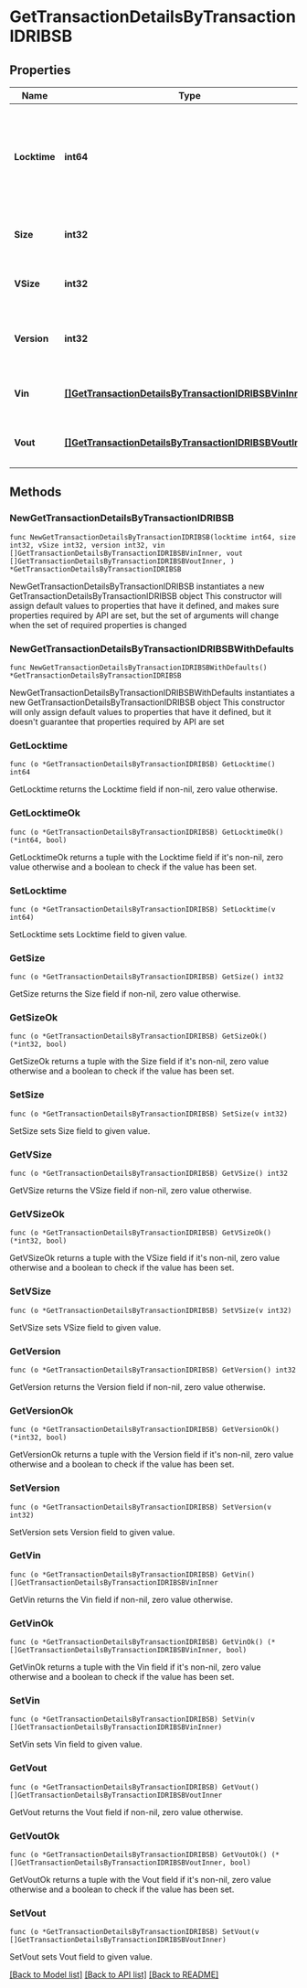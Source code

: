 # GetTransactionDetailsByTransactionIDRIBSB

## Properties

Name | Type | Description | Notes
------------ | ------------- | ------------- | -------------
**Locktime** | **int64** | Represents the time at which a particular transaction can be added to the blockchain. | 
**Size** | **int32** | Represents the total size of this transaction. | 
**VSize** | **int32** | Represents the virtual size of this transaction. | 
**Version** | **int32** | Represents the transaction version number. | 
**Vin** | [**[]GetTransactionDetailsByTransactionIDRIBSBVinInner**](GetTransactionDetailsByTransactionIDRIBSBVinInner.md) | Represents the transaction inputs. | 
**Vout** | [**[]GetTransactionDetailsByTransactionIDRIBSBVoutInner**](GetTransactionDetailsByTransactionIDRIBSBVoutInner.md) | Represents the transaction outputs. | 

## Methods

### NewGetTransactionDetailsByTransactionIDRIBSB

`func NewGetTransactionDetailsByTransactionIDRIBSB(locktime int64, size int32, vSize int32, version int32, vin []GetTransactionDetailsByTransactionIDRIBSBVinInner, vout []GetTransactionDetailsByTransactionIDRIBSBVoutInner, ) *GetTransactionDetailsByTransactionIDRIBSB`

NewGetTransactionDetailsByTransactionIDRIBSB instantiates a new GetTransactionDetailsByTransactionIDRIBSB object
This constructor will assign default values to properties that have it defined,
and makes sure properties required by API are set, but the set of arguments
will change when the set of required properties is changed

### NewGetTransactionDetailsByTransactionIDRIBSBWithDefaults

`func NewGetTransactionDetailsByTransactionIDRIBSBWithDefaults() *GetTransactionDetailsByTransactionIDRIBSB`

NewGetTransactionDetailsByTransactionIDRIBSBWithDefaults instantiates a new GetTransactionDetailsByTransactionIDRIBSB object
This constructor will only assign default values to properties that have it defined,
but it doesn't guarantee that properties required by API are set

### GetLocktime

`func (o *GetTransactionDetailsByTransactionIDRIBSB) GetLocktime() int64`

GetLocktime returns the Locktime field if non-nil, zero value otherwise.

### GetLocktimeOk

`func (o *GetTransactionDetailsByTransactionIDRIBSB) GetLocktimeOk() (*int64, bool)`

GetLocktimeOk returns a tuple with the Locktime field if it's non-nil, zero value otherwise
and a boolean to check if the value has been set.

### SetLocktime

`func (o *GetTransactionDetailsByTransactionIDRIBSB) SetLocktime(v int64)`

SetLocktime sets Locktime field to given value.


### GetSize

`func (o *GetTransactionDetailsByTransactionIDRIBSB) GetSize() int32`

GetSize returns the Size field if non-nil, zero value otherwise.

### GetSizeOk

`func (o *GetTransactionDetailsByTransactionIDRIBSB) GetSizeOk() (*int32, bool)`

GetSizeOk returns a tuple with the Size field if it's non-nil, zero value otherwise
and a boolean to check if the value has been set.

### SetSize

`func (o *GetTransactionDetailsByTransactionIDRIBSB) SetSize(v int32)`

SetSize sets Size field to given value.


### GetVSize

`func (o *GetTransactionDetailsByTransactionIDRIBSB) GetVSize() int32`

GetVSize returns the VSize field if non-nil, zero value otherwise.

### GetVSizeOk

`func (o *GetTransactionDetailsByTransactionIDRIBSB) GetVSizeOk() (*int32, bool)`

GetVSizeOk returns a tuple with the VSize field if it's non-nil, zero value otherwise
and a boolean to check if the value has been set.

### SetVSize

`func (o *GetTransactionDetailsByTransactionIDRIBSB) SetVSize(v int32)`

SetVSize sets VSize field to given value.


### GetVersion

`func (o *GetTransactionDetailsByTransactionIDRIBSB) GetVersion() int32`

GetVersion returns the Version field if non-nil, zero value otherwise.

### GetVersionOk

`func (o *GetTransactionDetailsByTransactionIDRIBSB) GetVersionOk() (*int32, bool)`

GetVersionOk returns a tuple with the Version field if it's non-nil, zero value otherwise
and a boolean to check if the value has been set.

### SetVersion

`func (o *GetTransactionDetailsByTransactionIDRIBSB) SetVersion(v int32)`

SetVersion sets Version field to given value.


### GetVin

`func (o *GetTransactionDetailsByTransactionIDRIBSB) GetVin() []GetTransactionDetailsByTransactionIDRIBSBVinInner`

GetVin returns the Vin field if non-nil, zero value otherwise.

### GetVinOk

`func (o *GetTransactionDetailsByTransactionIDRIBSB) GetVinOk() (*[]GetTransactionDetailsByTransactionIDRIBSBVinInner, bool)`

GetVinOk returns a tuple with the Vin field if it's non-nil, zero value otherwise
and a boolean to check if the value has been set.

### SetVin

`func (o *GetTransactionDetailsByTransactionIDRIBSB) SetVin(v []GetTransactionDetailsByTransactionIDRIBSBVinInner)`

SetVin sets Vin field to given value.


### GetVout

`func (o *GetTransactionDetailsByTransactionIDRIBSB) GetVout() []GetTransactionDetailsByTransactionIDRIBSBVoutInner`

GetVout returns the Vout field if non-nil, zero value otherwise.

### GetVoutOk

`func (o *GetTransactionDetailsByTransactionIDRIBSB) GetVoutOk() (*[]GetTransactionDetailsByTransactionIDRIBSBVoutInner, bool)`

GetVoutOk returns a tuple with the Vout field if it's non-nil, zero value otherwise
and a boolean to check if the value has been set.

### SetVout

`func (o *GetTransactionDetailsByTransactionIDRIBSB) SetVout(v []GetTransactionDetailsByTransactionIDRIBSBVoutInner)`

SetVout sets Vout field to given value.



[[Back to Model list]](../README.md#documentation-for-models) [[Back to API list]](../README.md#documentation-for-api-endpoints) [[Back to README]](../README.md)


